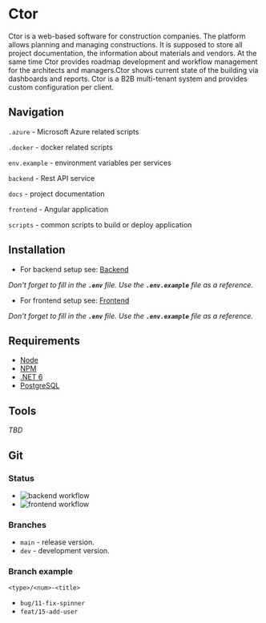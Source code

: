 # Ctor
Ctor is a web-based software for construction companies. The platform allows planning and managing constructions. It is supposed to store all project documentation, the information about materials and vendors. At the same time Ctor provides roadmap development and workflow management for the architects and managers.Ctor shows current state of the building via dashboards and reports. Ctor is a B2B multi-tenant system and provides custom configuration per client.

## Navigation

`.azure` - Microsoft Azure related scripts

`.docker` - docker related scripts

`env.example` - environment variables per services

`backend` - Rest API service

`docs` - project documentation

`frontend` - Angular application

`scripts` - common scripts to build or deploy application

## Installation

- For backend setup see: [Backend](./backend/)

_Don't forget to fill in the **`.env`** file. Use the **`.env.example`** file as a reference._

- For frontend setup see: [Frontend](./frontend/)

_Don't forget to fill in the **`.env`** file. Use the **`.env.example`** file as a reference._

## Requirements

- [Node](https://nodejs.org/en/download/)
- [NPM](https://www.npmjs.com/)
- [.NET 6](https://dotnet.microsoft.com/en-us/download/dotnet/6.0)
- [PostgreSQL](https://www.postgresql.org/download/)

## Tools
_TBD_

## Git

### Status
- ![backend workflow](https://github.com/Raimhal/Architect/actions/workflows/backend-workflow.yml/badge.svg)
- ![frontend workflow](https://github.com/Raimhal/Architect/actions/workflows/frontend-workflow.yml/badge.svg)

### Branches
- `main` - release version.
- `dev` - development version.

### Branch example

`<type>/<num>-<title>`

- `bug/11-fix-spinner`
- `feat/15-add-user`
